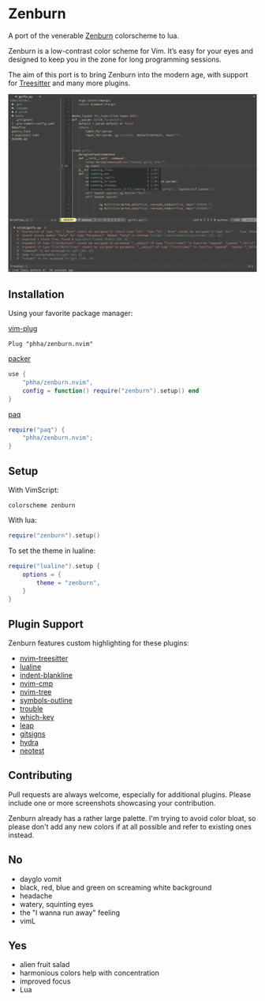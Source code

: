 Zenburn
=======

A port of the venerable [Zenburn](https://github.com/jnurmine/Zenburn)
colorscheme to lua.

Zenburn is a low-contrast color scheme for Vim. It’s easy for your eyes and
designed to keep you in the zone for long programming sessions.

The aim of this port is to bring Zenburn into the modern age, with support for
[Treesitter](https://github.com/nvim-treesitter/nvim-treesitter) and many
more plugins.

![Screenshot 1](images/screenshot01.png)

Installation
------------

Using your favorite package manager:

[vim-plug](https://github.com/junegunn/vim-plug)

```vim
Plug "phha/zenburn.nvim"
```

[packer](https://github.com/wbthomason/packer.nvim)

```lua
use {
    "phha/zenburn.nvim",
    config = function() require("zenburn").setup() end
}
```

[paq](https://github.com/savq/paq-nvim)

```lua
require("paq") {
    "phha/zenburn.nvim";
}
```

Setup
-----

With VimScript:

```vim
colorscheme zenburn
```

With lua:

```lua
require("zenburn").setup()
```

To set the theme in lualine:

```lua
require("lualine").setup {
    options = {
        theme = "zenburn",
    }
}
```

Plugin Support
--------------

Zenburn features custom highlighting for these plugins:

* [nvim-treesitter](https://github.com/nvim-treesitter/nvim-treesitter)
* [lualine](https://github.com/nvim-lualine/lualine.nvim)
* [indent-blankline](https://github.com/lukas-reineke/indent-blankline.nvim)
* [nvim-cmp](https://github.com/hrsh7th/nvim-cmp)
* [nvim-tree](https://github.com/kyazdani42/nvim-tree.lua)
* [symbols-outline](https://github.com/simrat39/symbols-outline.nvim)
* [trouble](https://github.com/folke/trouble.nvim)
* [which-key](https://github.com/folke/which-key.nvim)
* [leap](https://github.com/ggandor/leap.nvim)
* [gitsigns](https://github.com/lewis6991/gitsigns.nvim)
* [hydra](https://github.com/anuvyklack/hydra.nvim)
* [neotest](https://github.com/nvim-neotest/neotest)

Contributing
------------

Pull requests are always welcome, especially for additional plugins. Please
include one or more screenshots showcasing your contribution.

Zenburn already has a rather large palette. I'm trying to avoid color bloat,
so please don't add any new colors if at all possible and refer to existing
ones instead.

No
--
* dayglo vomit
* black, red, blue and green on screaming white background
* headache
* watery, squinting eyes
* the "I wanna run away" feeling
* vimL

Yes
---
* alien fruit salad
* harmonious colors help with concentration
* improved focus
* Lua
